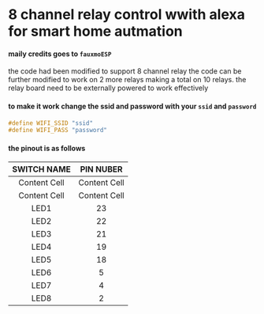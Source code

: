 # 8 channel relay control wwith alexa for smart home autmation

#### maily credits goes to `fauxmoESP`
the code had been modified to support 8 channel relay the code can be further modified to work on 2 more relays making a total on 10 relays. the relay board need to be externally powered to work effectively

#### to make it work change the ssid and password with your `ssid` and `password`
```c
#define WIFI_SSID "ssid"
#define WIFI_PASS "password"
```

#### the pinout is as follows 
| SWITCH NAME  | PIN NUBER |
| :-------------: | :-------------: |
| Content Cell  | Content Cell  |
| Content Cell  | Content Cell  |
|LED1         | 23 |
|LED2         | 22 |
|LED3         | 21 |
|LED4         | 19 |
|LED5         | 18 |
|LED6         | 5 |
|LED7         | 4 |
|LED8         | 2 |


 
